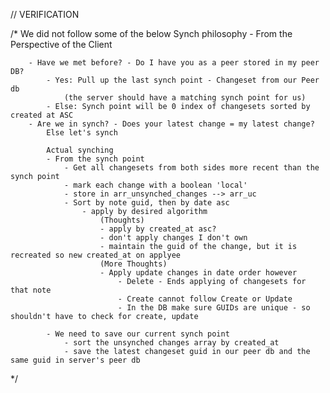 
// VERIFICATION

/*	We did not follow some of the below
Synch philosophy - From the Perspective of the Client

    	- Have we met before? - Do I have you as a peer stored in my peer DB?
    		- Yes: Pull up the last synch point - Changeset from our Peer db
    			(the server should have a matching synch point for us)
    		- Else: Synch point will be 0 index of changesets sorted by created at ASC
    	- Are we in synch? - Does your latest change = my latest change?
    		Else let's synch

			Actual synching
			- From the synch point
				- Get all changesets from both sides more recent than the synch point
				- mark each change with a boolean 'local'
				- store in arr_unsynched_changes --> arr_uc
				- Sort by note guid, then by date asc
					- apply by desired algorithm
						(Thoughts)
						- apply by created_at asc?
						- don't apply changes I don't own
						- maintain the guid of the change, but it is recreated so new created_at on applyee
						(More Thoughts)
						- Apply update changes in date order however
							- Delete - Ends applying of changesets for that note
							- Create cannot follow Create or Update
							- In the DB make sure GUIDs are unique - so shouldn't have to check for create, update

			- We need to save our current synch point
				- sort the unsynched changes array by created_at
				- save the latest changeset guid in our peer db and the same guid in server's peer db
*/
